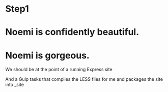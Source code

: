 # Step1
# Noemi is confidently beautiful.
# Noemi is gorgeous.

We should be at the point of a running Express site

And a Gulp tasks that compiles the LESS files for me and packages the site into _site






